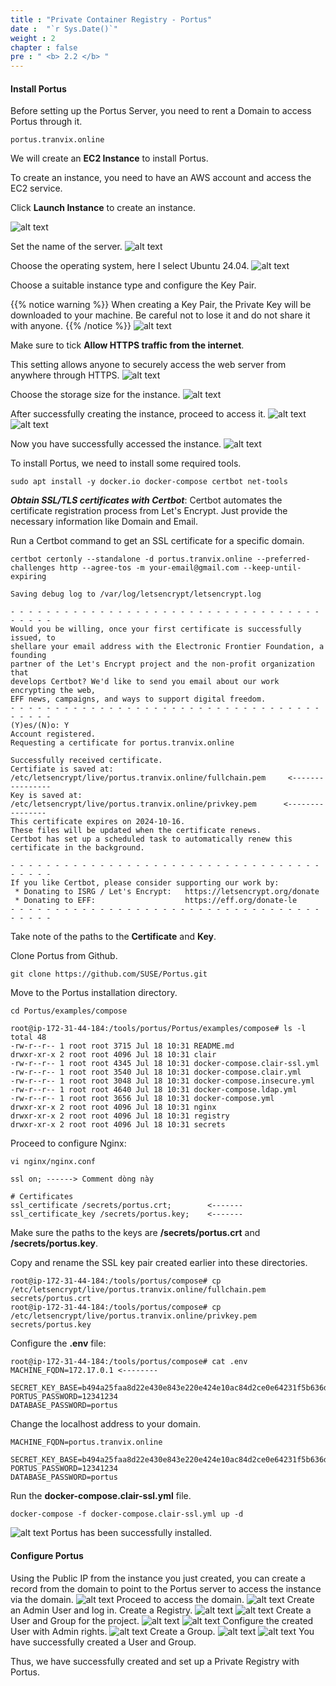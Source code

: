 ```yaml
---
title : "Private Container Registry - Portus"
date :  "`r Sys.Date()`" 
weight : 2 
chapter : false
pre : " <b> 2.2 </b> "
---
```


#### Install Portus
Before setting up the Portus Server, you need to rent a Domain to access Portus through it.
```
portus.tranvix.online
```
We will create an **EC2 Instance** to install Portus.

To create an instance, you need to have an AWS account and access the EC2 service.

Click **Launch Instance** to create an instance.

![alt text](/images/2-preparation/2.2-containerregistry/2-2-1.png)

Set the name of the server.
![alt text](/images/2-preparation/2.2-containerregistry/2-2-2.png)

Choose the operating system, here I select Ubuntu 24.04.
![alt text](/images/2-preparation/2.2-containerregistry/2-2-3.png)

Choose a suitable instance type and configure the Key Pair.

{{% notice warning %}}
When creating a Key Pair, the Private Key will be downloaded to your machine. Be careful not to lose it and do not share it with anyone.
{{% /notice %}}
![alt text](/images/2-preparation/2.2-containerregistry/2-2-4.png)

Make sure to tick **Allow HTTPS traffic from the internet**.

This setting allows anyone to securely access the web server from anywhere through HTTPS.
![alt text](/images/2-preparation/2.2-containerregistry/2-2-5.png)

Choose the storage size for the instance.
![alt text](/images/2-preparation/2.2-containerregistry/2-2-6.png)

After successfully creating the instance, proceed to access it.
![alt text](/images/2-preparation/2.2-containerregistry/2-2-7.png)
![alt text](/images/2-preparation/2.2-containerregistry/2-2-8.png)

Now you have successfully accessed the instance.
![alt text](/images/2-preparation/2.2-containerregistry/2-2-9.png)

To install Portus, we need to install some required tools.
```
sudo apt install -y docker.io docker-compose certbot net-tools
```
***Obtain SSL/TLS certificates with Certbot***: Certbot automates the certificate registration process from Let's Encrypt. Just provide the necessary information like Domain and Email.

Run a Certbot command to get an SSL certificate for a specific domain.
```
certbot certonly --standalone -d portus.tranvix.online --preferred-challenges http --agree-tos -m your-email@gmail.com --keep-until-expiring
```
```
Saving debug log to /var/log/letsencrypt/letsencrypt.log

- - - - - - - - - - - - - - - - - - - - - - - - - - - - - - - - - - - - - - - -
Would you be willing, once your first certificate is successfully issued, to
shellare your email address with the Electronic Frontier Foundation, a founding
partner of the Let's Encrypt project and the non-profit organization that
develops Certbot? We'd like to send you email about our work encrypting the web,
EFF news, campaigns, and ways to support digital freedom.
- - - - - - - - - - - - - - - - - - - - - - - - - - - - - - - - - - - - - - - -
(Y)es/(N)o: Y
Account registered.
Requesting a certificate for portus.tranvix.online

Successfully received certificate.
Certifiate is saved at: /etc/letsencrypt/live/portus.tranvix.online/fullchain.pem     <----------------
Key is saved at:         /etc/letsencrypt/live/portus.tranvix.online/privkey.pem      <----------------
This certificate expires on 2024-10-16.
These files will be updated when the certificate renews.
Certbot has set up a scheduled task to automatically renew this certificate in the background.

- - - - - - - - - - - - - - - - - - - - - - - - - - - - - - - - - - - - - - - -
If you like Certbot, please consider supporting our work by:
 * Donating to ISRG / Let's Encrypt:   https://letsencrypt.org/donate
 * Donating to EFF:                    https://eff.org/donate-le
- - - - - - - - - - - - - - - - - - - - - - - - - - - - - - - - - - - - - - - -
```
Take note of the paths to the **Certificate** and **Key**.

Clone Portus from Github.
``` 
git clone https://github.com/SUSE/Portus.git
```
Move to the Portus installation directory.
```
cd Portus/examples/compose
```
```
root@ip-172-31-44-184:/tools/portus/Portus/examples/compose# ls -l
total 48
-rw-r--r-- 1 root root 3715 Jul 18 10:31 README.md
drwxr-xr-x 2 root root 4096 Jul 18 10:31 clair
-rw-r--r-- 1 root root 4345 Jul 18 10:31 docker-compose.clair-ssl.yml
-rw-r--r-- 1 root root 3540 Jul 18 10:31 docker-compose.clair.yml
-rw-r--r-- 1 root root 3048 Jul 18 10:31 docker-compose.insecure.yml
-rw-r--r-- 1 root root 4640 Jul 18 10:31 docker-compose.ldap.yml
-rw-r--r-- 1 root root 3656 Jul 18 10:31 docker-compose.yml
drwxr-xr-x 2 root root 4096 Jul 18 10:31 nginx
drwxr-xr-x 2 root root 4096 Jul 18 10:31 registry
drwxr-xr-x 2 root root 4096 Jul 18 10:31 secrets
```

Proceed to configure Nginx:

```
vi nginx/nginx.conf
```

```
ssl on; ------> Comment dòng này 

# Certificates
ssl_certificate /secrets/portus.crt;        <-------
ssl_certificate_key /secrets/portus.key;    <-------
```

Make sure the paths to the keys are **/secrets/portus.crt** and **/secrets/portus.key**.

Copy and rename the SSL key pair created earlier into these directories.

```shell
root@ip-172-31-44-184:/tools/portus/compose# cp /etc/letsencrypt/live/portus.tranvix.online/fullchain.pem secrets/portus.crt
root@ip-172-31-44-184:/tools/portus/compose# cp /etc/letsencrypt/live/portus.tranvix.online/privkey.pem secrets/portus.key
```
Configure the **.env** file:
```shell
root@ip-172-31-44-184:/tools/portus/compose# cat .env
MACHINE_FQDN=172.17.0.1 <--------

SECRET_KEY_BASE=b494a25faa8d22e430e843e220e424e10ac84d2ce0e64231f5b636d21251eb6d267adb042ad5884cbff0f3891bcf911bdf8abb3ce719849ccda9a4889249e5c2
PORTUS_PASSWORD=12341234
DATABASE_PASSWORD=portus
```
Change the localhost address to your domain.

```shell
MACHINE_FQDN=portus.tranvix.online

SECRET_KEY_BASE=b494a25faa8d22e430e843e220e424e10ac84d2ce0e64231f5b636d21251eb6d267adb042ad5884cbff0f3891bcf911bdf8abb3ce719849ccda9a4889249e5c2
PORTUS_PASSWORD=12341234
DATABASE_PASSWORD=portus
```

Run the **docker-compose.clair-ssl.yml** file.

```shell
docker-compose -f docker-compose.clair-ssl.yml up -d
```

![alt text](/images/2-preparation/2.2-containerregistry/2-2-10.png)
Portus has been successfully installed.

#### Configure Portus
Using the Public IP from the instance you just created, you can create a record from the domain to point to the Portus server to access the instance via the domain.
![alt text](/images/2-preparation/2.2-containerregistry/2-2-11.png)
Proceed to access the domain.
![alt text](/images/2-preparation/2.2-containerregistry/2-2-12.png)
Create an Admin User and log in. Create a Registry.
![alt text](/images/2-preparation/2.2-containerregistry/2-2-13.png)
![alt text](/images/2-preparation/2.2-containerregistry/2-2-14.png)
Create a User and Group for the project.
![alt text](/images/2-preparation/2.2-containerregistry/2-2-15.png)
![alt text](/images/2-preparation/2.2-containerregistry/2-2-16.png)
Configure the created User with Admin rights.
![alt text](/images/2-preparation/2.2-containerregistry/2-2-17.png)
Create a Group.
![alt text](/images/2-preparation/2.2-containerregistry/2-2-18.png)
![alt text](/images/2-preparation/2.2-containerregistry/2-2-19.png)
You have successfully created a User and Group.

Thus, we have successfully created and set up a Private Registry with Portus.